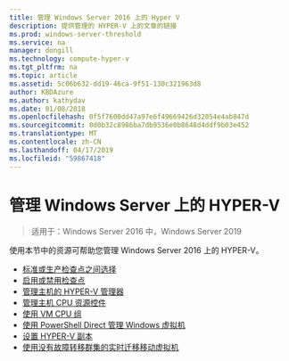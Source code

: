 ```yaml
---
title: 管理 Windows Server 2016 上的 Hyper V
description: 提供管理的 HYPER-V 上的文章的链接
ms.prod: windows-server-threshold
ms.service: na
manager: dongill
ms.technology: compute-hyper-v
ms.tgt_pltfrm: na
ms.topic: article
ms.assetid: 5c06b632-dd19-46ca-9f51-130c321963d8
author: KBDAzure
ms.author: kathydav
ms.date: 01/08/2018
ms.openlocfilehash: 0f5f7600dd47a97e6f49669426d32054e4ab847d
ms.sourcegitcommit: 0d0b32c8986ba7db9536e0b8648d4ddf9b03e452
ms.translationtype: MT
ms.contentlocale: zh-CN
ms.lasthandoff: 04/17/2019
ms.locfileid: "59867418"
---
```

# <a name="manage-hyper-v-on-windows-server"></a>管理 Windows Server 上的 HYPER-V

>适用于：Windows Server 2016 中，Windows Server 2019

使用本节中的资源可帮助您管理 Windows Server 2016 上的 HYPER-V。

- [标准或生产检查点之间选择](Choose-between-standard-or-production-checkpoints-in-Hyper-V.md)  
- [启用或禁用检查点](Enable-or-disable-checkpoints-in-Hyper-V.md) 
- [管理主机的 HYPER-V 管理器](Remotely-manage-Hyper-V-hosts.md)
- [管理主机 CPU 资源控件](manage-hyper-v-minroot-2016.md)
- [使用 VM CPU 组](manage-hyper-v-cpugroups.md)
- [使用 PowerShell Direct 管理 Windows 虚拟机](Manage-Windows-virtual-machines-with-PowerShell-Direct.md)  
- [设置 HYPER-V 副本](Set-up-Hyper-V-Replica.md)
- [使用没有故障转移群集的实时迁移移动虚拟机](Use-live-migration-without-Failover-Clustering-to-move-a-virtual-machine.md)
  


